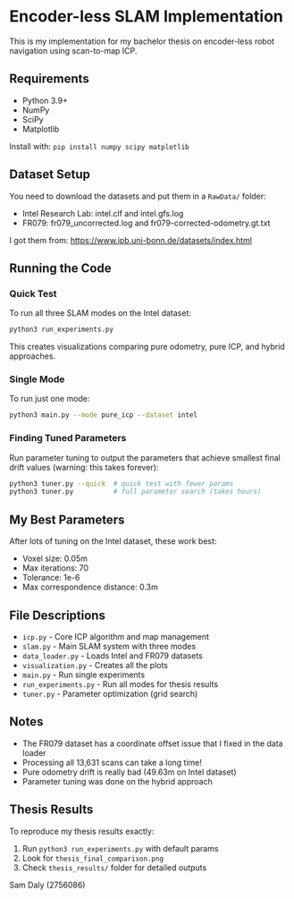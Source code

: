 # Encoder-less SLAM Implementation

This is my implementation for my bachelor thesis on encoder-less robot navigation using scan-to-map ICP.

## Requirements
- Python 3.9+
- NumPy
- SciPy  
- Matplotlib

Install with: `pip install numpy scipy matplotlib`

## Dataset Setup
You need to download the datasets and put them in a `RawData/` folder:
- Intel Research Lab: intel.clf and intel.gfs.log
- FR079: fr079_uncorrected.log and fr079-corrected-odometry.gt.txt

I got them from:
https://www.ipb.uni-bonn.de/datasets/index.html
## Running the Code

### Quick Test
To run all three SLAM modes on the Intel dataset:
```bash
python3 run_experiments.py
```

This creates visualizations comparing pure odometry, pure ICP, and hybrid approaches.

### Single Mode
To run just one mode:
```bash
python3 main.py --mode pure_icp --dataset intel
```

### Finding Tuned Parameters
Run parameter tuning to output the parameters that achieve smallest final drift values (warning: this takes forever):
```bash
python3 tuner.py --quick  # quick test with fewer params
python3 tuner.py          # full parameter search (takes hours)
```


## My Best Parameters
After lots of tuning on the Intel dataset, these work best:
- Voxel size: 0.05m
- Max iterations: 70
- Tolerance: 1e-6  
- Max correspondence distance: 0.3m

## File Descriptions
- `icp.py` - Core ICP algorithm and map management
- `slam.py` - Main SLAM system with three modes
- `data_loader.py` - Loads Intel and FR079 datasets
- `visualization.py` - Creates all the plots
- `main.py` - Run single experiments
- `run_experiments.py` - Run all modes for thesis results
- `tuner.py` - Parameter optimization (grid search)

## Notes
- The FR079 dataset has a coordinate offset issue that I fixed in the data loader
- Processing all 13,631 scans can take a long time!
- Pure odometry drift is really bad (49.63m on Intel dataset)
- Parameter tuning was done on the hybrid approach

## Thesis Results
To reproduce my thesis results exactly:
1. Run `python3 run_experiments.py` with default params
2. Look for `thesis_final_comparison.png` 
3. Check `thesis_results/` folder for detailed outputs

Sam Daly (2756086)